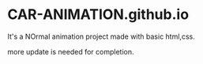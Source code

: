 # CAR-ANIMATION.github.io
It's a NOrmal animation project made with basic html,css.

more update is needed for completion.
